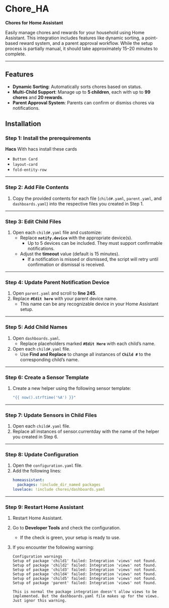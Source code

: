# Chore_HA  
**Chores for Home Assistant**  

Easily manage chores and rewards for your household using Home Assistant. This integration includes features like dynamic sorting, a point-based reward system, and a parent approval workflow. While the setup process is partially manual, it should take approximately 15–20 minutes to complete.  

---

## Features  
- **Dynamic Sorting**: Automatically sorts chores based on status.  
- **Multi-Child Support**: Manage up to **5 children**, each with up to **99 chores** and **20 rewards**.  
- **Parent Approval System**: Parents can confirm or dismiss chores via notifications.  


## Installation  

### Step 1: Install the prerequirements
**Hacs**
With hacs install these cards
- `Button Card`
- `layout-card`
- `fold-entity-row`
---

### Step 2: Add File Contents  
1. Copy the provided contents for each file (`child#.yaml`, `parent.yaml`, and `dashboards.yaml`) into the respective files you created in Step 1.  

---

### Step 3: Edit Child Files  
1. Open each `child#.yaml` file and customize:  
   - Replace **`notify.device`** with the appropriate device(s).  
     - Up to 5 devices can be included. They must support confirmable notifications.  
   - Adjust the **timeout** value (default is 15 minutes).  
     - If a notification is missed or dismissed, the script will retry until confirmation or dismissal is received.  

---

### Step 4: Update Parent Notification Device  
1. Open `parent.yaml` and scroll to **line 245**.  
2. Replace **`#Edit here`** with your parent device name.  
   - This name can be any recognizable device in your Home Assistant setup.  

---

### Step 5: Add Child Names  
1. Open `dashboards.yaml`.  
   - Replace placeholders marked **`#Edit Here`** with each child’s name.  
2. Open each `child#.yaml` file.  
   - Use **Find and Replace** to change all instances of **`Child #`** to the corresponding child’s name.  

---

### Step 6: Create a Sensor Template  
1. Create a new helper using the following sensor template:  
   ```yaml
   "{{ now().strftime('%A') }}"

---

### Step 7: Update Sensors in Child Files
1. Open each `child#.yaml` file.
2. Replace all instances of sensor.currentday with the name of the helper you created in Step 6.

---

### Step 8: Update Configuration
1. Open the `configuration.yaml` file.
2. Add the following lines:
   ```yaml
   homeassistant:
     packages: !include_dir_named packages
   lovelace: !include chores/dashboards.yaml

---

### Step 9: Restart Home Assistant  
1. Restart Home Assistant.  
2. Go to **Developer Tools** and check the configuration.  
   - If the check is green, your setup is ready to use.  
3. If you encounter the following warning:  

   ```plaintext
   Configuration warnings  
   Setup of package 'child1' failed: Integration 'views' not found.  
   Setup of package 'child2' failed: Integration 'views' not found.  
   Setup of package 'child3' failed: Integration 'views' not found.  
   Setup of package 'child4' failed: Integration 'views' not found.  
   Setup of package 'child5' failed: Integration 'views' not found.  
   Setup of package 'parent' failed: Integration 'views' not found.

   This is normal the package integration doesn't allow views to be implemented. But the dashboards.yaml file makes up for the views. Just ignor this warning.
